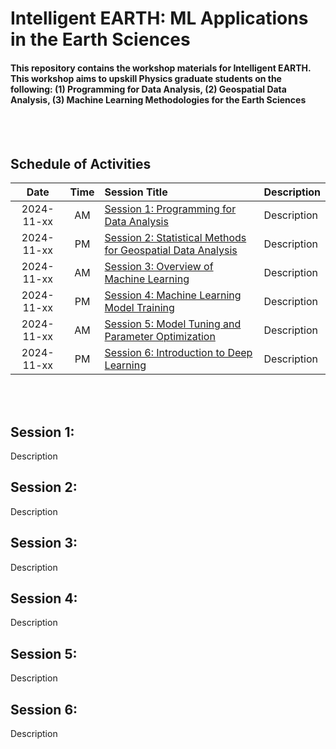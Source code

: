 # Intelligent EARTH: ML Applications in the Earth Sciences
#### This repository contains the workshop materials for Intelligent EARTH. This workshop aims to upskill Physics graduate students on the following: (1) Programming for Data Analysis, (2) Geospatial Data Analysis, (3) Machine Learning Methodologies for the Earth Sciences

<br> </br>

## Schedule of Activities

| Date | Time | Session Title | Description |
| :---: | :---: | :--- |  :--- |
| 2024-11-xx | AM | [Session 1: Programming for Data Analysis](https://github.com/castred/Intelligent-EARTH/tree/main/session-1) | Description |
| 2024-11-xx | PM | [Session 2: Statistical Methods for Geospatial Data Analysis](https://github.com/castred/Intelligent-EARTH/tree/main/session-2) | Description |
| 2024-11-xx | AM | [Session 3: Overview of Machine Learning](https://github.com/castred/Intelligent-EARTH/tree/main/session-3) | Description |
| 2024-11-xx | PM | [Session 4: Machine Learning Model Training](https://github.com/castred/Intelligent-EARTH/tree/main/session-4) | Description |
| 2024-11-xx | AM | [Session 5: Model Tuning and Parameter Optimization](https://github.com/castred/Intelligent-EARTH/tree/main/session-5) | Description |
| 2024-11-xx | PM | [Session 6: Introduction to Deep Learning](https://github.com/castred/Intelligent-EARTH/tree/main/session-6) | Description |

<br> </br>

## Session 1:
Description

## Session 2:
Description

## Session 3:
Description

## Session 4:
Description

## Session 5:
Description

## Session 6:
Description
